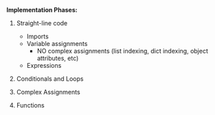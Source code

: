 **Implementation Phases:**
1. Straight-line code
    - Imports
    - Variable assignments
        - NO complex assignments (list indexing, dict indexing, object attributes, etc)
    - Expressions

2. Conditionals and Loops

3. Complex Assignments

4. Functions